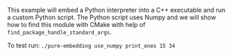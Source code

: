 This example will embed a Python interpreter into a C++ executable and run a
custom Python script.
The Python script uses Numpy and we will show how to find this module with CMake
with help of `find_package_handle_standard_args`.

To test run: `./pure-embedding use_numpy print_ones 15 34`
